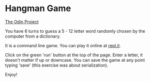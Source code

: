 # Hangman Game
[The Odin Project](https://www.theodinproject.com/courses/ruby-programming/lessons/file-i-o-and-serialization-ruby-programming)

You have 6 turns to guess a 5 - 12 letter word randomly chosen
by the computer from a dictionary.

It is a command line game. You can play it online at [repl.it](https://repl.it/@Agathasta/hangman#README.md). 

Click on the green 'run' button at the top of the page.
Enter a letter, it doesn't matter if up or downcase.
You can save the game at any point typing 'save'
(this exercise was about serialization).

Enjoy!